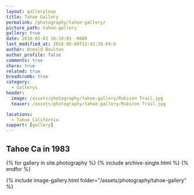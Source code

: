 ```yaml
---
layout: galleryloop
title: Tahoe Gallery
permalink: /photography/tahoe-gallery/
picture_path: tahoe-gallery
gallery: true
date: 2018-05-03 16:18:01 -0600
last_modified_at: 2018-05-04T12:42:38-04:0
author: Donald Boulton
author_profile: false
comments: true
share: true
related: true
breadcrumb: true
category:
  - Gallerys
header:
  image: /assets/photography/tahoe-gallery/Rubicon Trail.jpg
  teaser: /assets/photography/tahoe-gallery/Rubicon Trail.jpg

locations:
  - Tahoe California
support: [gallery]
---
```


## Tahoe Ca in 1983

{% for gallery in site.photography %}
  {% include archive-single.html %}
{% endfor %}

{% include image-gallery.html folder="/assets/photography/tahoe-gallery" %}
